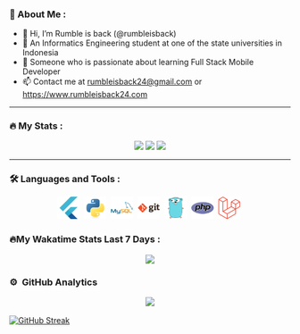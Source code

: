 ### 📖 About Me :
- 👋 Hi, I’m Rumble is back (@rumbleisback)
- 👀 An Informatics Engineering student at
  one of the state universities in Indonesia
- 🌱 Someone who is passionate about learning
  Full Stack Mobile Developer
- 📫 Contact me at rumbleisback24@gmail.com or https://www.rumbleisback24.com

---

### 🔥 My Stats :
  <div align="center">
  <img height="180em" src="https://github-readme-streak-stats.herokuapp.com/?user=rumbleisback24&theme=tokyonight&count_private=true"/>
      <img height="180em" src="https://github-readme-stats-eight-theta.vercel.app/api/top-langs/?username=rumbleisback24&layout=compact&langs_count=8&theme=tokyonight"/>
   <img  height="180em"  src="https://github-readme-stats-eight-theta.vercel.app/api?username=rumbleisback24&show_icons=true&theme=tokyonight&include_all_commits=true&count_private=true"/>
  </div>
  
  
---

### :hammer_and_wrench: Languages and Tools :
<div align="center">
  <img src="https://github.com/devicons/devicon/blob/master/icons/flutter/flutter-original.svg" title="Flutter" alt="Flutter" width="40" height="40"/>&nbsp;
  <img src="https://github.com/devicons/devicon/blob/master/icons/python/python-original.svg" title="Python" alt="Python" width="40" height="40"/>&nbsp;
  <img src="https://github.com/devicons/devicon/blob/master/icons/mysql/mysql-original-wordmark.svg" title="MySQL"  alt="MySQL" width="40" height="40"/>&nbsp;
  <img src="https://github.com/devicons/devicon/blob/master/icons/git/git-original-wordmark.svg" title="Git"  alt="Git" width="40" height="40"/>&nbsp;
  <img src="https://github.com/devicons/devicon/blob/master/icons/go/go-original.svg" title="Go"  alt="Go" width="40" height="40"/>&nbsp;
  <img src="https://github.com/devicons/devicon/blob/master/icons/php/php-original.svg" title="Php"  alt="Php" width="40" height="40"/>&nbsp;
  <img src="https://github.com/devicons/devicon/blob/master/icons/laravel/laravel-original.svg" title="Laravel"  alt="Laravel" width="40" height="40"/>&nbsp;
</div>

### 🔥My Wakatime Stats Last 7 Days :
  <div align="center">
    <img height="180em" align="center" src="https://github-readme-stats.vercel.app/api/wakatime?username=rumbleisback24&theme=algolia&layout=compact&range=last_7_days"/>
   </div>





### ⚙️ &nbsp;GitHub Analytics

<p  align="center">

<a  href="https://github.com/AVS1508">


<img  height="180em"  src="https://github-readme-stats-eight-theta.vercel.app/api/top-langs/?username=rumbleisback24&layout=compact&langs_count=8&theme=algolia"/>

</a>

</p>

[![GitHub Streak](http://github-readme-streak-stats.herokuapp.com?user=rumbleisback24&theme=dark&background=000000)](https://git.io/streak-stats)

